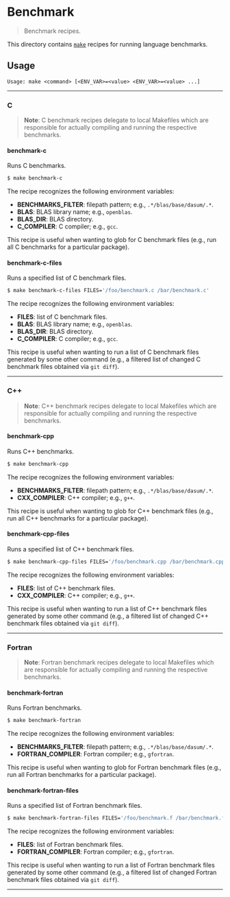 # Benchmark

> Benchmark recipes.

<!-- Section to include introductory text. Make sure to keep an empty line after the intro `section` element and another before the `/section` close. -->

<section class="intro">

This directory contains [`make`][make] recipes for running language benchmarks.

</section>

<!-- /.intro -->

<!-- Usage documentation. -->

<section class="usage">

## Usage

```text
Usage: make <command> [<ENV_VAR>=<value> <ENV_VAR>=<value> ...]
```

* * *

### C

> **Note**: C benchmark recipes delegate to local Makefiles which are responsible for actually compiling and running the respective benchmarks.

#### benchmark-c

Runs C benchmarks.

<!-- run-disable -->

```bash
$ make benchmark-c
```

The recipe recognizes the following environment variables:

-   **BENCHMARKS_FILTER**: filepath pattern; e.g., `.*/blas/base/dasum/.*`.
-   **BLAS**: BLAS library name; e.g., `openblas`.
-   **BLAS_DIR**: BLAS directory.
-   **C_COMPILER**: C compiler; e.g., `gcc`.

This recipe is useful when wanting to glob for C benchmark files (e.g., run all C benchmarks for a particular package).

#### benchmark-c-files

Runs a specified list of C benchmark files.

<!-- run-disable -->

```bash
$ make benchmark-c-files FILES='/foo/benchmark.c /bar/benchmark.c'
```

The recipe recognizes the following environment variables:

-   **FILES**: list of C benchmark files.
-   **BLAS**: BLAS library name; e.g., `openblas`.
-   **BLAS_DIR**: BLAS directory.
-   **C_COMPILER**: C compiler; e.g., `gcc`.

This recipe is useful when wanting to run a list of C benchmark files generated by some other command (e.g., a filtered list of changed C benchmark files obtained via `git diff`).

* * *

### C++

> **Note**: C++ benchmark recipes delegate to local Makefiles which are responsible for actually compiling and running the respective benchmarks.

#### benchmark-cpp

Runs C++ benchmarks.

<!-- run-disable -->

```bash
$ make benchmark-cpp
```

The recipe recognizes the following environment variables:

-   **BENCHMARKS_FILTER**: filepath pattern; e.g., `.*/blas/base/dasum/.*`.
-   **CXX_COMPILER**: C++ compiler; e.g., `g++`.

This recipe is useful when wanting to glob for C++ benchmark files (e.g., run all C++ benchmarks for a particular package).

#### benchmark-cpp-files

Runs a specified list of C++ benchmark files.

<!-- run-disable -->

```bash
$ make benchmark-cpp-files FILES='/foo/benchmark.cpp /bar/benchmark.cpp'
```

The recipe recognizes the following environment variables:

-   **FILES**: list of C++ benchmark files.
-   **CXX_COMPILER**: C++ compiler; e.g., `g++`.

This recipe is useful when wanting to run a list of C++ benchmark files generated by some other command (e.g., a filtered list of changed C++ benchmark files obtained via `git diff`).

* * *

### Fortran

> **Note**: Fortran benchmark recipes delegate to local Makefiles which are responsible for actually compiling and running the respective benchmarks.

#### benchmark-fortran

Runs Fortran benchmarks.

<!-- run-disable -->

```bash
$ make benchmark-fortran
```

The recipe recognizes the following environment variables:

-   **BENCHMARKS_FILTER**: filepath pattern; e.g., `.*/blas/base/dasum/.*`.
-   **FORTRAN_COMPILER**: Fortran compiler; e.g., `gfortran`.

This recipe is useful when wanting to glob for Fortran benchmark files (e.g., run all Fortran benchmarks for a particular package).

#### benchmark-fortran-files

Runs a specified list of Fortran benchmark files.

<!-- run-disable -->

```bash
$ make benchmark-fortran-files FILES='/foo/benchmark.f /bar/benchmark.f'
```

The recipe recognizes the following environment variables:

-   **FILES**: list of Fortran benchmark files.
-   **FORTRAN_COMPILER**: Fortran compiler; e.g., `gfortran`.

This recipe is useful when wanting to run a list of Fortran benchmark files generated by some other command (e.g., a filtered list of changed Fortran benchmark files obtained via `git diff`).

* * *

</section>

<!-- /.usage -->

<!-- Section to include notes. Make sure to keep an empty line after the `section` element and another before the `/section` close. -->

<section class="notes">

</section>

<!-- /.notes -->

<!-- Section for all links. Make sure to keep an empty line after the `section` element and another before the `/section` close. -->

<section class="links">

[make]: https://www.gnu.org/software/make/

</section>

<!-- /.links -->
